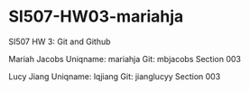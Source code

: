 # SI507-HW03-mariahja
SI507 HW 3: Git and Github

Mariah Jacobs
Uniqname: mariahja
Git: mbjacobs
Section 003

Lucy Jiang
Uniqname: lqjiang
Git: jianglucyy
Section 003
